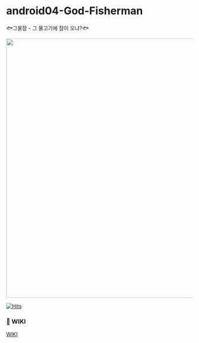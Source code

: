 # android04-God-Fisherman
🐟그물잠 - 그 물고기에 잠이 오냐?🐟

<img src="https://user-images.githubusercontent.com/46017398/142797578-fd115f30-61c0-4096-b975-b1039aaaa359.gif" width="700">

[![Hits](https://hits.seeyoufarm.com/api/count/incr/badge.svg?url=https%3A%2F%2Fgithub.com%2Fboostcampwm-2021%2Fandroid04-God-Fisherman&count_bg=%238357FF&title_bg=%23525252&icon=&icon_color=%23E7E7E7&title=hits&edge_flat=false)](https://hits.seeyoufarm.com)

### 📖 WIKI
[WIKI](https://github.com/boostcampwm-2021/android04-God-Fisherman/wiki)

